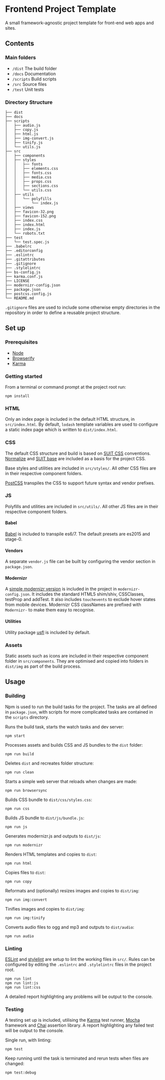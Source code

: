 # Frontend Project Template

A small framework-agnostic project template for front-end web apps and sites.


## Contents

### Main folders

* `/dist`  The build folder
* `/docs`  Documentation
* `/scripts` Build scripts
* `/src`   Source files
* `/test`  Unit tests

### Directory Structure

```
├── dist
├── docs
├── scripts
│   ├── audio.js
│   ├── copy.js
│   ├── html.js
│   ├── img-convert.js
│   ├── tinify.js
│   └── utils.js
├── src
│   ├── components
│   ├── styles
│   │   ├── fonts
│   │   ├── elements.css
│   │   ├── fonts.css
│   │   ├── media.css
│   │   ├── props.css
│   │   ├── sections.css
│   │   └── utils.css
│   ├── utils
│   │   └── polyfills
│   │       └── index.js
│   ├── views
│   ├── favicon-32.png
│   ├── favicon-152.png
│   ├── index.css
│   ├── index.html
│   ├── index.js
│   └── robots.txt
├── test
│   └── test.spec.js
├── .babelrc
├── .editorconfig
├── .eslintrc
├── .gitattributes
├── .gitignore
├── .stylelintrc
├── bs-config.js
├── karma.conf.js
├── LICENSE
├── modernizr-config.json
├── package.json
├── postcss.config.js
└── README.md
```

`.gitignore` files are used to include some otherwise empty directories in the repository in order to define a reusable project structure.

## Set up

### Prerequisites

* [Node](http://nodejs.org/)
* [Browserify](http://browserify.org/)
* [Karma](http://karma-runner.github.io/)

### Getting started

From a terminal or command prompt at the project root run:

```shell
npm install
```

### HTML

Only an index page is included in the default HTML structure, in `src/index.html`. By default, `lodash` template variables are used to configure a static index page which is written to `dist/index.html`.

### CSS

The default CSS structure and build is based on [SUIT CSS](https://github.com/suitcss/) conventions. [Normalize](http://necolas.github.io/normalize.css/) and [SUIT base](https://github.com/suitcss/base/) are included as a basis for the project CSS.

Base styles and utilities are included in `src/styles/`. All other CSS files are in their respective component folders.

[PostCSS](https://github.com/postcss/postcss) transpiles the CSS to support future syntax and vendor prefixes.

### JS

Polyfills and utilities are included in `src/utils/`. All other JS files are in their respective component folders.

#### Babel

[Babel](https://babeljs.io/) is included to transpile es6/7. The default presets are es2015 and stage-0.

#### Vendors

A separate `vendor.js` file can be built by configuring the vendor section in `package.json`.

#### Modernizr

A [simple modernizr version](http://modernizr.com/download?-touchevents-addtest-setclasses-testprop-dontmin-cssclassprefix:Modernizr-) is included in the project in `modernizr-config.json`. It includes the standard HTML5 shim/shiv, CSSClasses, testProp and addTest. It also includes `touchevents` to exclude hover states from mobile devices. Modernizr CSS classNames are prefixed with `Modernizr-` to make them easy to recognise.

#### Utilities

Utility package [usfl](https://github.com/ianmcgregor/usfl) is included by default.

### Assets

Static assets such as icons are included in their respective component folder in `src/components`. They are optimised and copied into folders in `dist/img` as part of the build process.

## Usage

### Building

Npm is used to run the build tasks for the project. The tasks are all defined in `package.json`, with scripts for more complicated tasks are contained in the `scripts` directory.

Runs the build task, starts the watch tasks and dev server:

```shell
npm start
```

Processes assets and builds CSS and JS bundles to the `dist` folder:

```shell
npm run build
```

Deletes `dist` and recreates folder structure:

```shell
npm run clean
```

Starts a simple web server that reloads when changes are made:

```shell
npm run browsersync
```

Builds CSS bundle to `dist/css/styles.css`:

```shell
npm run css
```

Builds JS bundle to `dist/js/bundle.js`:

```shell
npm run js
```

Generates modernizr.js and outputs to `dist/js`:

```shell
npm run modernizr
```

Renders HTML templates and copies to `dist`:

```shell
npm run html
```

Copies files to `dist`:

```shell
npm run copy
```

Reformats and (optionally) resizes images and copies to `dist/img`:

```shell
npm run img:convert
```

Tinifies images and copies to `dist/img`:

```shell
npm run img:tinify
```

Converts audio files to ogg and mp3 and outputs to `dist/audio`:

```shell
npm run audio
```

### Linting

[ESLint](http://eslint.org/) and [stylelint](http://stylelint.io/) are setup to lint the working files in `src/`. Rules can be configured by editing the `.eslintrc` and `.stylelintrc` files in the project root.

```shell
npm run lint
npm run lint:js
npm run lint:css
```

A detailed report highlighting any problems will be output to the console.

### Testing

A testing set up is included, utilising the [Karma](https://github.com/karma-runner/karma) test runner, [Mocha](http://visionmedia.github.io/mocha/) framework and [Chai](http://chaijs.com/) assertion library. A report highlighting any failed test will be output to the console.

Single run, with linting:

```shell
npm test
```

Keep running until the task is terminated and rerun tests when files are changed:

```shell
npm test:debug
```
